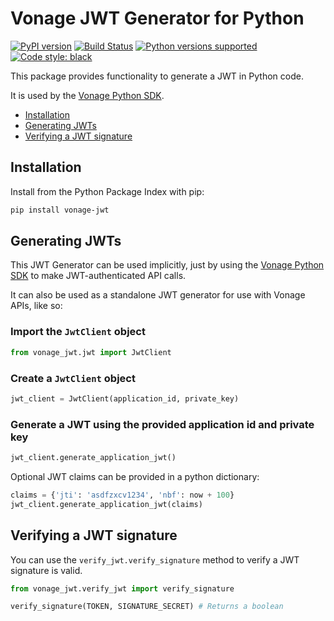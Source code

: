 # Vonage JWT Generator for Python

[![PyPI version](https://badge.fury.io/py/vonage-jwt.svg)](https://badge.fury.io/py/vonage-jwt)
[![Build Status](https://github.com/Vonage/vonage-python-jwt/workflows/Build/badge.svg)](https://github.com/Vonage/vonage-python-jwt/actions)
[![Python versions supported](https://img.shields.io/pypi/pyversions/vonage-jwt)](https://pypi.python.org/pypi/vonage-jwt)
[![Code style: black](https://img.shields.io/badge/code%20style-black-000000.svg)](https://github.com/ambv/black)

This package provides functionality to generate a JWT in Python code.

It is used by the [Vonage Python SDK](https://github.com/Vonage/vonage-python-sdk).

- [Installation](#installation)
- [Generating JWTs](#generating-jwts)
- [Verifying a JWT signature](#verifying-a-jwt-signature)

## Installation

Install from the Python Package Index with pip:

```bash
pip install vonage-jwt
```

## Generating JWTs

This JWT Generator can be used implicitly, just by using the [Vonage Python SDK](https://github.com/Vonage/vonage-python-sdk) to make JWT-authenticated API calls.

It can also be used as a standalone JWT generator for use with Vonage APIs, like so:

### Import the `JwtClient` object

```python
from vonage_jwt.jwt import JwtClient
```

### Create a `JwtClient` object

```python
jwt_client = JwtClient(application_id, private_key)
```

### Generate a JWT using the provided application id and private key

```python
jwt_client.generate_application_jwt()
```

Optional JWT claims can be provided in a python dictionary:

```python
claims = {'jti': 'asdfzxcv1234', 'nbf': now + 100}
jwt_client.generate_application_jwt(claims)
```

## Verifying a JWT signature

You can use the `verify_jwt.verify_signature` method to verify a JWT signature is valid.

```python
from vonage_jwt.verify_jwt import verify_signature

verify_signature(TOKEN, SIGNATURE_SECRET) # Returns a boolean
```
